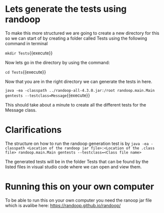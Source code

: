 # Lets generate the tests using randoop
To make this more structured we are going to create a new directory for this so we can start of by creating a folder called Tests using the following command in terminal

`mkdir Tests`{{execute}}

Now lets go in the directory by using the command:

`cd Tests`{{execute}}

Now that you are in the right directory we can generate the tests in here.

`java -ea -classpath ../randoop-all-4.3.0.jar:/root randoop.main.Main gentests --testclass=Message`{{execute}}

This should take about a minute to create all the different tests for the Message class.
# Clarifications
The structure on how to run the randoop generation test is by 
`java -ea -classpath <Location of the randoop jar file>:<Location of the .class file> randoop.main.Main gentests --testclass=<Class file name>`

The generated tests will be in the folder Tests that can be found by the listed files in visual studio code where we can open and view them.

# Running this on your own computer
To be able to run this on your own computer you need the ranoop jar file which is avalibe here:
https://randoop.github.io/randoop/





